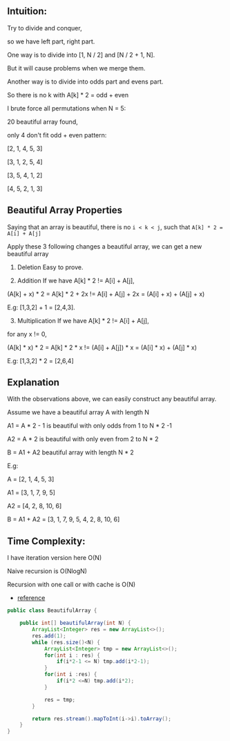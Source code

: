 
## Intuition:

Try to divide and conquer,

so we have left part, right part.

One way is to divide into [1, N / 2] and [N / 2 + 1, N].

But it will cause problems when we merge them.

Another way is to divide into odds part and evens part.

So there is no k with A[k] * 2 = odd + even

I brute force all permutations when N = 5:

20 beautiful array found,

only 4 don't fit odd + even pattern:

[2, 1, 4, 5, 3]

[3, 1, 2, 5, 4]

[3, 5, 4, 1, 2]

[4, 5, 2, 1, 3]


## Beautiful Array Properties

Saying that an array is beautiful,
there is no `i < k < j`,
such that `A[k] * 2 = A[i] + A[j]`

Apply these 3 following changes a beautiful array,
we can get a new beautiful array


1. Deletion
Easy to prove.

2. Addition
If we have A[k] * 2 != A[i] + A[j],

(A[k] + x) * 2 = A[k] * 2 + 2x != A[i] + A[j] + 2x = (A[i] + x) + (A[j] + x)

E.g: [1,3,2] + 1 = [2,4,3].

3. Multiplication
If we have A[k] * 2 != A[i] + A[j],

for any x != 0,

(A[k] * x) * 2 = A[k] * 2 * x != (A[i] + A[j]) * x = (A[i] * x) + (A[j] * x)

E.g: [1,3,2] * 2 = [2,6,4]


## **Explanation**

With the observations above, we can easily construct any beautiful array.

Assume we have a beautiful array A with length N

A1 = A * 2 - 1 is beautiful with only odds from 1 to N * 2 -1

A2 = A * 2 is beautiful with only even from 2 to N * 2

B = A1 + A2 beautiful array with length N * 2

E.g:

A = [2, 1, 4, 5, 3]

A1 = [3, 1, 7, 9, 5]

A2 = [4, 2, 8, 10, 6]

B = A1 + A2 = [3, 1, 7, 9, 5, 4, 2, 8, 10, 6]

## **Time Complexity**:

I have iteration version here O(N)

Naive recursion is O(NlogN)

Recursion with one call or with cache is O(N)

* [reference](https://leetcode.com/problems/beautiful-array/discuss/186679/Odd-%2B-Even-Pattern-O(N))



``` java
public class BeautifulArray {

    public int[] beautifulArray(int N) {
        ArrayList<Integer> res = new ArrayList<>();
        res.add(1);
        while (res.size()<N) {
            ArrayList<Integer> tmp = new ArrayList<>();
            for(int i : res) {
                if(i*2-1 <= N) tmp.add(i*2-1);
            }
            for(int i :res) {
                if(i*2 <=N) tmp.add(i*2);
            }

            res = tmp;
        }

        return res.stream().mapToInt(i->i).toArray();
    }
}


```